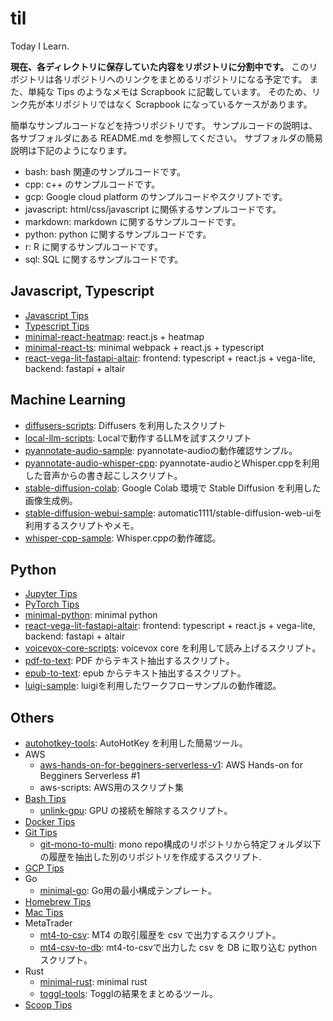 # til

Today I Learn.

**現在、各ディレクトリに保存していた内容をリポジトリに分割中です。**
このリポジトリは各リポジトリへのリンクをまとめるリポジトリになる予定です。
また、単純な Tips のようなメモは Scrapbook に記載しています。
そのため、リンク先が本リポジトリではなく Scrapbook になっているケースがあります。

簡単なサンプルコードなどを持つリポジトリです。
サンプルコードの説明は、各サブフォルダにある README.md を参照してください。
サブフォルダの簡易説明は下記のようになります。

- bash: bash 関連のサンプルコードです。
- cpp: c++ のサンプルコードです。
- gcp: Google cloud platform のサンプルコードやスクリプトです。
- javascript: html/css/javascript に関係するサンプルコードです。
- markdown: markdown に関するサンプルコードです。
- python: python に関するサンプルコードです。
- r: R に関するサンプルコードです。
- sql: SQL に関するサンプルコードです。

## Javascript, Typescript

- [Javascript Tips](https://iimuz.github.io/scrapbook/zettelkasten/scrapbook-20220825214534/)
- [Typescript Tips](https://iimuz.github.io/scrapbook/zettelkasten/scrapbook-20220825214849/)
- [minimal-react-heatmap](https://github.com/iimuz/minimal-react-heatmap): react.js + heatmap
- [minimal-react-ts](https://github.com/iimuz/minimal-react-ts): minimal webpack + react.js + typescript
- [react-vega-lit-fastapi-altair](https://github.com/iimuz/react-vega-lit-fastapi-altair): frontend: typescript + react.js + vega-lite, backend: fastapi + altair

## Machine Learning

- [diffusers-scripts](https://github.com/iimuz/diffusers-scripts): Diffusers を利用したスクリプト
- [local-llm-scripts](https://github.com/iimuz/local-llm-scripts): Localで動作するLLMを試すスクリプト
- [pyannotate-audio-sample](https://github.com/iimuz/pyannotate-audio-sample): pyannotate-audioの動作確認サンプル。
- [pyannotate-audio-whisper-cpp](https://github.com/iimuz/pyannotate-audio-whisper-cpp): pyannotate-audioとWhisper.cppを利用した音声からの書き起こしスクリプト。
- [stable-diffusion-colab](https://github.com/iimuz/stable-diffusion-colab): Google Colab 環境で Stable Diffusion を利用した画像生成例。
- [stable-diffusion-webui-sample](https://github.com/iimuz/stable-diffusion-webui-sample): automatic1111/stable-diffusion-web-uiを利用するスクリプトやメモ。
- [whisper-cpp-sample](https://github.com/iimuz/whisper-cpp-sample): Whisper.cppの動作確認。

## Python

- [Jupyter Tips](https://iimuz.github.io/scrapbook/zettelkasten/scrapbook-20221219094136/)
- [PyTorch Tips](https://iimuz.github.io/scrapbook/zettelkasten/scrapbook-20221215132013/)
- [minimal-python](https://github.com/iimuz/minimal-python): minimal python
- [react-vega-lit-fastapi-altair](https://github.com/iimuz/react-vega-lit-fastapi-altair): frontend: typescript + react.js + vega-lite, backend: fastapi + altair
- [voicevox-core-scripts](https://github.com/iimuz/voicevox-core-scripts): voicevox core を利用して読み上げるスクリプト。
- [pdf-to-text](https://github.com/iimuz/pdf-to-text): PDF からテキスト抽出するスクリプト。
- [epub-to-text](https://github.com/iimuz/epub-to-text): epub からテキスト抽出するスクリプト。
- [luigi-sample](https://github.com/iimuz/luigi-sample): luigiを利用したワークフローサンプルの動作確認。

## Others

- [autohotkey-tools](https://github.com/iimuz/autohotkey-tools): AutoHotKey を利用した簡易ツール。
- AWS
  - [aws-hands-on-for-begginers-serverless-v1](https://github.com/iimuz/aws-hands-on-for-begginers-serverless-v1): AWS Hands-on for Begginers Serverless #1
  - aws-scripts: AWS用のスクリプト集
- [Bash Tips](https://iimuz.github.io/scrapbook/zettelkasten/scrapbook-20220702144802/)
  - [unlink-gpu](https://github.com/iimuz/unlink-gpu): GPU の接続を解除するスクリプト。
- [Docker Tips](https://iimuz.github.io/scrapbook/zettelkasten/scrapbook-20230103171358/)
- [Git Tips](https://iimuz.github.io/scrapbook/zettelkasten/scrapbook-20221127091453/)
  - [git-mono-to-multi](https://github.com/iimuz/git-mono-to-multi): mono repo構成のリポジトリから特定フォルダ以下の履歴を抽出した別のリポジトリを作成するスクリプト.
- [GCP Tips](https://iimuz.github.io/scrapbook/zettelkasten/scrapbook-20220702151015/)
- Go
  - [minimal-go](https://github.com/iimuz/minimla-go): Go用の最小構成テンプレート。
- [Homebrew Tips](https://iimuz.github.io/scrapbook/zettelkasten/scrapbook-20221218142420/)
- [Mac Tips](https://iimuz.github.io/scrapbook/zettelkasten/scrapbook-20230119041712/)
- MetaTrader
  - [mt4-to-csv](https://github.com/iimuz/mt4-to-csv): MT4 の取引履歴を csv で出力するスクリプト。
  - [mt4-csv-to-db](https://github.com/iimuz/mt4-csv-to-db): mt4-to-csvで出力した csv を DB に取り込む python スクリプト。
- Rust
  - [minimal-rust](https://github.com/iimuz/minimal-rust): minimal rust
  - [toggl-tools](https://github.com/iimuz/toggl-tools): Togglの結果をまとめるツール。
- [Scoop Tips](https://iimuz.github.io/scrapbook/zettelkasten/scrapbook-20221217120338/)
